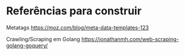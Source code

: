 # Referências para construir

Metatags
https://moz.com/blog/meta-data-templates-123

Crawling/Scraping em Golang
https://jonathanmh.com/web-scraping-golang-goquery/

